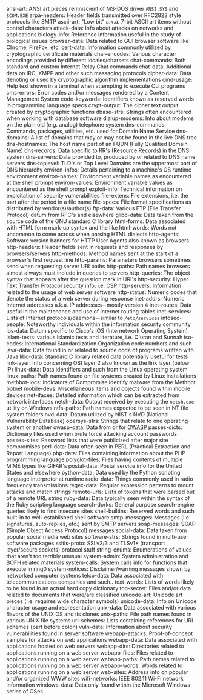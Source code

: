 ansi-art: ANSI art pieces remniscient of MS-DOS driver `ANSI.SYS` and `BCOM.EXE`
arpa-headers: Header fields transmitted over RFC2822 style protocols like SMTP
ascii-art: "Low bit" a.k.a. 7-bit ASCII art items without control characters
attack-data: Info about attacks on networks and applications
biology-info: Reference information useful in the study of biological issues
browser-data: Data related to GUI browser software like Chrome, FireFox, etc.
cert-data: Information commonly utilized by cryptographic certificate materials
char-encodes: Various character encodings provided by different locales/charsets
chat-commands: Both standard and custom Internet Relay Chat commands
chat-data: Additional data on IRC, XMPP and other such messaging protocols
cipher-data: Data denoting or used by cryptographic algorithm implementations
cmd-usage: Help text shown in a terminal when attempting to execute CLI programs
cms-errors: Error codes and/or messages rendered by a Content Management System
code-keywords: Identifiers known as reserved words in programming language specs
crypt-output: The cipher text output created by cryptographic functions
dbase-strs: Strings often encountered when working with database software
dialup-modems: Info about modems on the plain old (e.g. analog) telephone system
dns-commands: Commands, packages, utilities, etc. used for Domain Name Service 
dns-domains: A list of domains that may or may not be found in the live DNS tree
dns-hostnames: The host name part of an FQDN (Fully Qualified Domain Name)
dns-records: Data specific to RR's (Resource Records) in the DNS system
dns-servers: Data provided to, produced by or related to DNS name servers
dns-toplevel: TLD's or Top Level Domains are the uppermost part of DNS hierarchy
environ-infos: Details pertaining to a machine's OS runtime environment
environ-names: Environment variable names as encountered at the shell prompt
environ-values: Environment variable values as encountered as the shell prompt
exploit-info: Technical information on exploitation of security vulnerabilities
file-extens: File extensions, i.e. the part after the period in a file name
file-specs: File format specifications as distributed by vendor(s)/author(s)
ftp-data: Various FTP (File Transfer Protocol) datum from RFC's and elsewhere
glibc-data: Data taken from the source code of the GNU standard C library
html-forms: Data associated with HTML form mark-up syntax and the like
html-words: Words not uncommon to come across when parsing HTML dialects
http-agents: Software version banners for HTTP User Agents also known as browsers
http-headers: Header fields sent in requests and responses by browsers/servers
http-methods: Method names sent at the start of a browser's first request line 
http-params: Parameters browsers sometimes send when requesting server URI paths
http-paths: Path names browsers almost always must include in queries to servers
http-queries: The object syntax that appears after the question mark in URI's
http-security: Hyper Text Transfer Protocol security info, i.e. CSP
http-servers: Information related to the usage of web server software
http-status: Numeric codes that denote the status of a web server during response
inet-addrs: Numeric Internet addresses a.k.a. IP addresses--mostly version 4
inet-routes: Data useful in the maintenance and use of Internet routing tables
inet-services: Lists of Internet protocols/daemons--similar to `/etc/services`
infosec-people: Noteworthy individuals within the information security community
ios-data: Datum specific to Cisco's IOS (Internetwork Operating System) 
islam-texts: various Islamic texts and literature, i.e. Q'uran and Sunnah
iso-codes: International Standardization Organization code numbers and such
java-data: Data found in or related to source code of programs written with Java
libc-data: Standard C library related data potentially useful for tests
link-layer: Info concerning OSI layer 2 also known as the link layer (below IP)
linux-data: Data identifiers and such from the Linux operating system
linux-paths: Path names found on file systems created by Linux installations
methbot-iocs: Indicators of Compromise identify malware from the Methbot botnet
mobile-devs: Miscellaneous items and objects found within mobile devices
net-ifaces: Detailed information which can be extracted from network interfaces
netsh-data: Output received by executing the `netsh.exe` utility on Windows
ntfs-paths: Path names expected to be seen in NT file system folders
nvd-data: Datum utilized by NIST's NVD (National Vulnerability Database) 
opersys-strs: Strings that relate to one operating system or another 
owasp-data: Data from or for [OWASP](https://www.owasp.org "Open Web Application Security Project")
passes-dicts: Dictionary files used when brute force attacking account passwords
passes-sites: Password lists that were publicized after major site compromises
perl-data: Data often seen in PERL (Practical Extraction and Report Language) 
php-data: Files containing information about the PHP programming language
polyglot-files: Files having contents of multiple MIME types like GIFAR's
postal-data: Postal service info for the United States and elsewhere
python-data: Data used by the Python scripting language interpreter at runtime
radio-data: Things commonly used in radio frequency transmissions
regex-data: Regular expression patterns to mount attacks and match strings
remote-urls: Lists of tokens that were parsed out of a remote URL string
ruby-data: Data typically seen within the syntax of the Ruby scripting language
search-dorks: General purpose search-engine queries likely to find insecure sites
shell-builtins: Reserved words and such built-in to well-established shell software
smtp-messages: Messages (i.e. signatures, auto-replies, etc.) sent by SMTP servers
soap-messages: SOAP (Simple Object Access Protocol) messages
social-data: Data taken from popular social media web sites
software-strs: Strings found in multi-user software packages
ssltls-proto: SSLv2/3 and TLSv1+ (transport layer/secure sockets) protocol stuff
string-enums: Enumerations of values that aren't too terribly unusual
system-admin: System administration and BOFH related materials
system-calls: System calls info for functions that execute in ring0
system-notices: Disclaimer/warning messages shown by networked computer systems
telco-data: Data associated with telecommunications companies and such..
text-words: Lists of words likely to be found in an actual hard copy dictionary
top-secret: Files and/or data related to documents that were/are classified
unicode-art: Unicode art pieces (i.e. requires wide character symbols)
unicode-data: Info on Unicode character usage and representation
unix-data: Data associated with various flavors of the UNIX OS and its clones
unix-paths: File path names found in various UNIX file systems
uri-schemes: Lists containing references for URI schemes (part before colon)
vuln-data: Information about security vulnerabilities found in server software
webapp-attacks: Proof-of-concept samples for attacks on web applications
webapp-data: Data associated with applications hosted on web servers
webapp-dirs: Directories related to applications running on a web server
webapp-files: Files related to applications running on a web server
webapp-paths: Path names related to applications running on a web server
webapp-words: Words related to applications running on a web server
web-sites: Address info on popular and/or organized WWW sites 
wifi-networks: IEEE 802.11 Wi-Fi network information
windows-data: Data only found within the Microsoft Windows series of OSes
